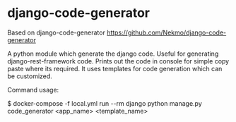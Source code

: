 # django-code-generator
Based on django-code-generator https://github.com/Nekmo/django-code-generator

A python module which generate the django code. Useful for generating django-rest-framework code. Prints out the code in console for simple copy paste where its required. It uses templates for code generation which can be customized.

Command usage:

$ docker-compose -f local.yml run --rm django python manage.py code_generator <app_name> <template_name>
